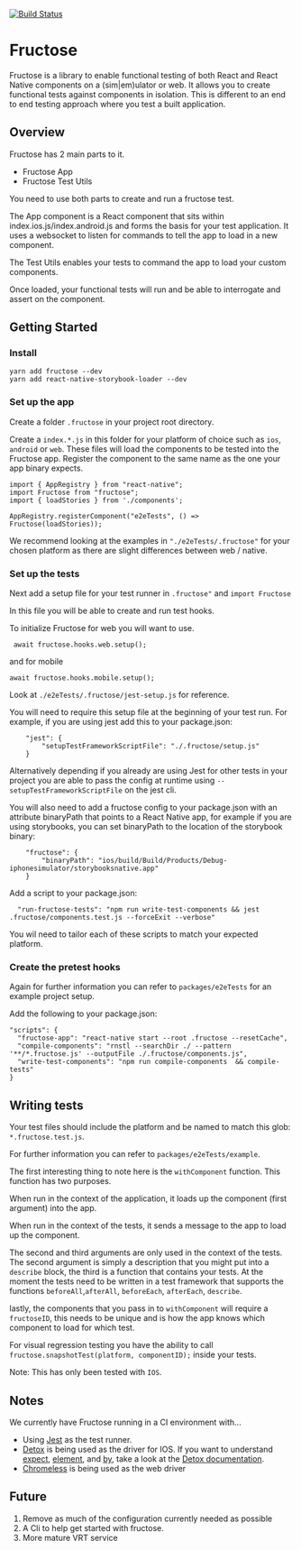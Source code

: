 
[![Build Status](https://www.bitrise.io/app/3038aa161f140118/status.svg?token=xtX-Hi2JSI7S3zQIGHI0EQ&branch=master)](https://www.bitrise.io/app/3038aa161f140118)
# Fructose

Fructose is a library to enable functional testing of both React and React Native components on a (sim|em)ulator or web. It allows you to create functional tests against components in isolation.
This is different to an end to end testing approach where you test a built application.


## Overview

Fructose has 2 main parts to it.
  - Fructose App
  - Fructose Test Utils

You need to use both parts to create and run a fructose test.

The App component is a React component that sits within index.ios.js/index.android.js and forms the basis for your test application. It uses a websocket to listen for commands to tell the app to load in a new component.

The Test Utils enables your tests to command the app to load your custom components.

Once loaded, your functional tests will run and be able to interrogate and assert on the component.

## Getting Started

### Install

```
yarn add fructose --dev
yarn add react-native-storybook-loader --dev
```

### Set up the app

Create a folder `.fructose` in your project root directory.

Create a `index.*.js` in this folder for your platform of choice such as `ios`, `android` or `web`.
These files will load the components to be tested into the Fructose app.
Register the component to the same name as the one your app binary expects.

```
import { AppRegistry } from "react-native";
import Fructose from "fructose";
import { loadStories } from './components';

AppRegistry.registerComponent("e2eTests", () => Fructose(loadStories));
```


We recommend looking at the examples in `"./e2eTests/.fructose"` for your chosen platform as there are slight differences between web / native.

### Set up the tests

Next add a setup file for your test runner in `.fructose"` and `import Fructose`

In this file you will be able to create and run test hooks.

To initialize Fructose for web you will want to use.

` await fructose.hooks.web.setup();`

and for mobile

`await fructose.hooks.mobile.setup();`

Look at `./e2eTests/.fructose/jest-setup.js` for reference.


You will need to require this setup file at the beginning of your test run. For example, if you are using jest add this to your package.json:

```
    "jest": {
        "setupTestFrameworkScriptFile": "./.fructose/setup.js"
    }
```

Alternatively depending if you already are using Jest for other tests in your project you are able to pass the config at runtime using `--setupTestFrameworkScriptFile` on the jest cli.

You will also need to add a fructose config to your package.json with an attribute binaryPath that points to a React Native app, for example if you are using storybooks, you can set binaryPath to the location of the storybook binary:

```
    "fructose": {
        "binaryPath": "ios/build/Build/Products/Debug-iphonesimulator/storybooksnative.app"
    }
```

Add a script to your package.json:

```
  "run-fructose-tests": "npm run write-test-components && jest .fructose/components.test.js --forceExit --verbose"
```

You wil need to tailor each of these scripts to match your expected platform.
### Create the pretest hooks

Again for further information you can refer to `packages/e2eTests` for an example project setup.

Add the following to your package.json:

```
"scripts": {
  "fructose-app": "react-native start --root .fructose --resetCache",
  "compile-components": "rnstl --searchDir ./ --pattern '**/*.fructose.js' --outputFile ./.fructose/components.js",
  "write-test-components": "npm run compile-components  && compile-tests"
}
```

## Writing tests

Your test files should include the platform and be named to match this glob: `*.fructose.test.js`.

For further information you can refer to `packages/e2eTests/example`.

The first interesting thing to note here is the `withComponent` function. This function has two purposes.

When run in the context of the application, it loads up the component (first argument) into the app.

When run in the context of the tests, it sends a message to the app to load up the component.

The second and third arguments are only used in the context of the tests. The second argument is simply a description that you might put into a `describe` block, the third is a function that contains your tests. At the moment the tests need to be written in a test framework that supports the functions `beforeAll`,`afterAll`, `beforeEach`, `afterEach`, `describe`.

lastly, the components that you pass in to `withComponent` will require a `fructoseID`, this needs to be unique and is how the app knows which component to load for which test.

For visual regression testing you have the ability to call `fructose.snapshotTest(platform, componentID);` inside your tests.

Note: This has only been tested with `IOS`.


## Notes 

We currently have Fructose running in a CI environment with...
- Using [Jest] as the test runner.
- [Detox] is being used as the driver for IOS.
    If you want to understand [expect][expect], [element][actions], and [by][matchers], take a look at the [Detox documentation][detox-docs].
- [Chromeless] is being used as the web driver



## Future
  
  1. Remove as much of the configuration currently needed as possible
  2. A Cli to help get started with fructose.
  3. More mature VRT service
  
[jest]: https://facebook.github.io/jest
[chromeless]: https://github.com/graphcool/chromeless
[detox]: https://github.com/wix/detox
[detox-docs]: https://github.com/wix/detox/blob/master/docs/README.md
[matchers]: https://github.com/wix/detox/blob/master/docs/APIRef.Matchers.md
[actions]: https://github.com/wix/detox/blob/master/docs/APIRef.ActionsOnElement.md
[expect]: https://github.com/wix/detox/blob/master/docs/APIRef.Expect.md
